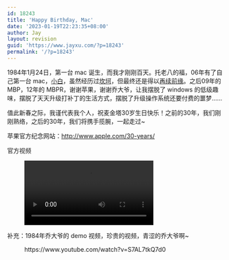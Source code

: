 ```yaml
---
id: 18243
title: 'Happy Birthday, Mac'
date: '2023-01-19T22:23:35+08:00'
author: Jay
layout: revision
guid: 'https://www.jayxu.com/?p=18243'
permalink: '/?p=18243'
---
```


<!-- wp:paragraph -->
<p>1984年1月24日，第一台 mac 诞生，而我才刚刚百天。托老八的福，06年有了自己第一台 mac，<a href="http://www.jayxu.com/2006/09/20/120/" target="_blank" rel="noopener">小白</a>，虽然经历过<a href="http://www.jayxu.com/2008/05/03/351/" target="_blank" rel="noopener">坎坷</a>，但最终还是得以<a href="http://www.jayxu.com/2008/05/29/356/" target="_blank" rel="noopener">再续前缘</a>。之后09年的 MBP，12年的 MBPR，谢谢苹果，谢谢乔大爷，让我摆脱了 windows 的低级趣味，摆脱了天天升级打补丁的生活方式，摆脱了升级操作系统还要付费的噩梦……</p>
<!-- /wp:paragraph -->

<!-- wp:paragraph -->
<p>值此新春之际，我谨代表我个人，祝麦金塔30岁生日快乐！之前的30年，我们刚刚熟络，之后的30年，我们将携手揽腕，一起走过~</p>
<!-- /wp:paragraph -->

<!-- wp:paragraph -->
<p>苹果官方纪念网站：<a href="http://www.apple.com/30-years/" target="_blank" rel="noopener">http://www.apple.com/30-years/</a></p>
<!-- /wp:paragraph -->

<!-- wp:paragraph -->
<p>官方视频</p>
<!-- /wp:paragraph -->

<!-- wp:video -->
<figure class="wp-block-video"><video controls src="https://jayxu.com/video/mac30-feature-us-20140124_640x360h.mp4"></video></figure>
<!-- /wp:video -->

<!-- wp:paragraph -->
<p>补充：1984年乔大爷的 demo 视频，珍贵的视频，青涩的乔大爷啊~</p>
<!-- /wp:paragraph -->

<!-- wp:embed {"url":"https://www.youtube.com/watch?v=S7AL7tkQ7d0","type":"video","providerNameSlug":"youtube","responsive":true,"className":"wp-embed-aspect-16-9 wp-has-aspect-ratio"} -->
<figure class="wp-block-embed is-type-video is-provider-youtube wp-block-embed-youtube wp-embed-aspect-16-9 wp-has-aspect-ratio"><div class="wp-block-embed__wrapper">
https://www.youtube.com/watch?v=S7AL7tkQ7d0
</div></figure>
<!-- /wp:embed -->